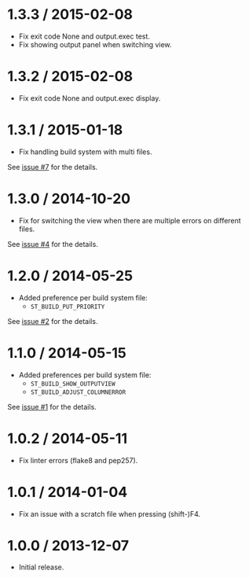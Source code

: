 1.3.3 / 2015-02-08
==================

* Fix exit code None and output.exec test.
* Fix showing output panel when switching view.

1.3.2 / 2015-02-08
==================

* Fix exit code None and output.exec display.

1.3.1 / 2015-01-18
==================

* Fix handling build system with multi files.

See [issue #7](https://github.com/albertosantini/sublimetext-buildnext/issues/7) for the details.

1.3.0 / 2014-10-20
==================

* Fix for switching the view when there are multiple errors on different files.

See [issue #4](https://github.com/albertosantini/sublimetext-buildnext/issues/4) for the details.

1.2.0 / 2014-05-25
==================

* Added preference per build system file:
    * `ST_BUILD_PUT_PRIORITY`

See [issue #2](https://github.com/albertosantini/sublimetext-buildnext/issues/2) for the details.

1.1.0 / 2014-05-15
==================

* Added preferences per build system file:
    * `ST_BUILD_SHOW_OUTPUTVIEW`
    * `ST_BUILD_ADJUST_COLUMNERROR`

See [issue #1](https://github.com/albertosantini/sublimetext-buildnext/issues/1) for the details.

1.0.2 / 2014-05-11
==================

* Fix linter errors (flake8 and pep257).

1.0.1 / 2014-01-04
==================

* Fix an issue with a scratch file when pressing (shift-)F4.

1.0.0 / 2013-12-07
==================

* Initial release.
